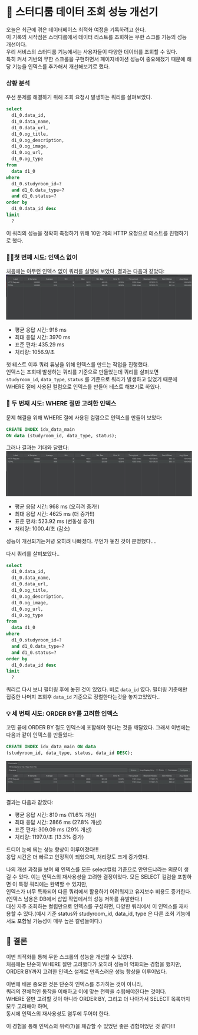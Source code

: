 # 🚀 스터디룸 데이터 조회 성능 개선기


오늘은 최근에 겪은 데이터베이스 최적화 여정을 기록하려고 한다.  
이 기록의 시작점은 스터디룸에서 데이터 리스트를 조회하는 무한 스크롤 기능의 성능 개선이다.  
우리 서비스의 스터디룸 기능에서는 사용자들이 다양한 데이터를 조회할 수 있다.  
특히 커서 기반의 무한 스크롤을 구현하면서 페이지네이션 성능이 중요해졌기 때문에 
해당 기능을 인덱스를 추가해서 개선해보기로 했다.  

### 상황 분석

우선 문제를 해결하기 위해 조회 요청시 발생하는 쿼리를 살펴보았다.  

```sql
select
  d1_0.data_id,
  d1_0.data_name,
  d1_0.data_url,
  d1_0.og_title,
  d1_0.og_description,
  d1_0.og_image,
  d1_0.og_url,
  d1_0.og_type
from
  data d1_0
where
  d1_0.studyroom_id=?
  and d1_0.data_type=?
  and d1_0.status=?
order by
  d1_0.data_id desc
limit
  ?
```

이 쿼리의 성능을 정확히 측정하기 위해 10만 개의 HTTP 요청으로 테스트를 진행하기로 했다.  


### 🏃🏻첫 번째 시도: 인덱스 없이 
처음에는 아무런 인덱스 없이 쿼리를 실행해 보았다. 결과는 다음과 같았다:
![첫시도.png](%EC%B2%AB%EC%8B%9C%EB%8F%84.png)  
- 평균 응답 시간: 916 ms
- 최대 응답 시간: 3970 ms
- 표준 편차: 435.29 ms
- 처리량: 1056.9/초



첫 테스트 이후 쿼리 튜닝을 위해 인덱스를 만드는 작업을 진행했다.  
인덱스는 조회때 발생하는 쿼리를 기준으로 만들었는데 쿼리를 살펴보면 
`studyroom_id`, `data_type`, `status` 를 기준으로 쿼리가 발생하고 있었기 때문에  
WHERE 절에 사용된 컬럼으로 인덱스를 만들어 테스트 해보기로 하였다.  

### 🤔 두 번째 시도: WHERE 절만 고려한 인덱스
문제 해결을 위해 WHERE 절에 사용된 컬럼으로 인덱스를 만들어 보았다:

```sql
CREATE INDEX idx_data_main
ON data (studyroom_id, data_type, status);

```

그러나 결과는 기대와 달랐다:
![두번째.png](%EB%91%90%EB%B2%88%EC%A7%B8.png)  

- 평균 응답 시간: 968 ms (오히려 증가!)
- 최대 응답 시간: 4625 ms (더 증가!!)
- 표준 편차: 523.92 ms (변동성 증가)
- 처리량: 1000.4/초 (감소)

성능이 개선되기는커녕 오히려 나빠졌다. 무언가 놓친 것이 분명했다....

다시 쿼리를 살펴보았다..

```sql
select
  d1_0.data_id,
  d1_0.data_name,
  d1_0.data_url,
  d1_0.og_title,
  d1_0.og_description,
  d1_0.og_image,
  d1_0.og_url,
  d1_0.og_type
from
  data d1_0
where
  d1_0.studyroom_id=?
  and d1_0.data_type=?
  and d1_0.status=?
order by
  d1_0.data_id desc
limit
  ?
```

쿼리르 다시 보니 필터링 후에 놓진 것이 있었다. 비로 `data_id` 였다. 
필터링 기준에만 집중한 나머지 조회후 `data_id` 기준으로 정렬한다는것을 놓지고있었다..

### 💡 세 번째 시도: ORDER BY를 고려한 인덱스
고민 끝에 ORDER BY 절도 인덱스에 포함해야 한다는 것을 깨달았다. 그래서 이번에는 다음과 같이 인덱스를 만들었다:

```sql
CREATE INDEX idx_data_main ON data 
(studyroom_id, data_type, status, data_id DESC);

```

![세번째.png](%EC%84%B8%EB%B2%88%EC%A7%B8.png)  

결과는 다음과 같았다:

- 평균 응답 시간: 810 ms (11.6% 개선)
- 최대 응답 시간: 2866 ms (27.8% 개선)
- 표준 편차: 309.09 ms (29% 개선)
- 처리량: 1197.0/초 (13.3% 증가)

드디어 눈에 띄는 성능 향상이 이루어졌다!!!  
응답 시간은 더 빠르고 안정적이 되었으며, 처리량도 크게 증가했다.  
  

  


나의 개선 과정을 보며 왜 인덱스를 모든 select컬럼 기준으로 안만드냐라는 의문이 생길 수 있다.
이는 인덱스의 재사용성을 고려한 결정이었다. 모든 SELECT 컬럼을 포함하면 이 특정 쿼리에는 완벽할 수 있지만,  
인덱스가 너무 특화되어 다른 쿼리에서 활용하기 어려워지고 유지보수 비용도 증가한다.(인덱스 남용은 DB에서 삽입 작업에서의 성능 저하를 유발한다.)  
대신 자주 조회하는 컬럼만으로 인덱스를 구성하면, 다양한 쿼리에서 이 인덱스를 재사용할 수 있다.(예시 기준 status와 studyroom_id, data_id, type 은 다른 조회 기능에서도 포함될 가능성이 매우 높은 칼럼들이다.)  

## 🚀 결론
이번 최적화를 통해 무한 스크롤의 성능을 개선할 수 있었다.  
처음에는 단순히 WHERE 절만 고려했다가 오히려 성능이 악화되는 경험을 했지만,   
ORDER BY까지 고려한 인덱스 설계로 만족스러운 성능 향상을 이루어냈다.

이번에 배운 중요한 것은 단순히 인덱스를 추가하는 것이 아니라,  
쿼리의 전체적인 동작을 이해하고 이에 맞는 전략을 수립해야한다는 것이다.  
WHERE 절만 고려할 것이 아니라
ORDER BY, 그리고 더 나아가서 SELECT 목록까지 모두 고려해야 하며,  
동시에 인덱스의 재사용성도 염두에 두어야 한다.

이 경험을 통해 인덱스의 위력(?)을 체감할 수 있었던 좋은 경험이었던 것 같다!!!



